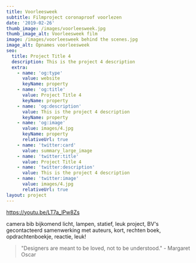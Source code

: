 ```yaml
---
title: Voorleesweek
subtitle: Filmproject coronaproof voorlezen
date: '2019-02-26'
thumb_image: /images/voorleesweek.jpg
thumb_image_alt: Voorleesweek film
image: /images/voorleesweek behind the scenes.jpg
image_alt: Opnames voorleesweek
seo:
  title: Project Title 4
  description: This is the project 4 description
  extra:
    - name: 'og:type'
      value: website
      keyName: property
    - name: 'og:title'
      value: Project Title 4
      keyName: property
    - name: 'og:description'
      value: This is the project 4 description
      keyName: property
    - name: 'og:image'
      value: images/4.jpg
      keyName: property
      relativeUrl: true
    - name: 'twitter:card'
      value: summary_large_image
    - name: 'twitter:title'
      value: Project Title 4
    - name: 'twitter:description'
      value: This is the project 4 description
    - name: 'twitter:image'
      value: images/4.jpg
      relativeUrl: true
layout: project
---
```

<https://youtu.be/LT7a_lPw8Zs> 

camera bib bijkomend licht, lampen, statief, leuk project, BV's gecontacteerd samenwerking met auteurs, kort, rechten boek, opdrachtenboekje, reactie, leuk!

> "Designers are meant to be loved, not to be understood." - Margaret Oscar

